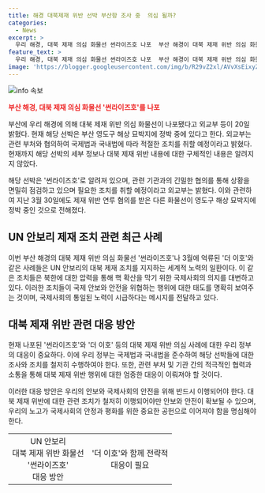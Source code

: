 ```yaml
---
title: 해경 대북제재 위반 선박 부산항 조사 중  의심 될까?
categories:
  - News
excerpt: >
  우리 해경, 대북 제재 의심 화물선 썬라이즈호 나포  부산 해경이 대북 제재 위반 의심 화물선 썬라이즈호를 영해 상에서 발견하고 부산 영도구에 정박시켰다. 외교부는 우리 정부의 국제법과 국내법을 따라 조치 중이라고 밝혔으며, 선박의 국적과 구체적인 위반 내용은 확인되지 않았다. 이는 최근 제재 위반 혐의를 받고 억류된 3000t급 화물선 더 이호 사건 이후 두 번째 유사한 사례다.
feature_text: >
  우리 해경, 대북 제재 의심 화물선 썬라이즈호 나포  부산 해경이 대북 제재 위반 의심 화물선 썬라이즈호를 영해 상에서 발견하고 부산 영도구에 정박시켰다. 외교부는 우리 정부의 국제법과 국내법을 따라 조치 중이라고 밝혔으며, 선박의 국적과 구체적인 위반 내용은 확인되지 않았다. 이는 최근 제재 위반 혐의를 받고 억류된 3000t급 화물선 더 이호 사건 이후 두 번째 유사한 사례다.
image: 'https://blogger.googleusercontent.com/img/b/R29vZ2xl/AVvXsEixyZcFfHzMRdzZMjFBmAUKJYCLCGyLL1o632UiGVXcaFdKo_bkvkuCioo0uUKlGfBVcT3P84aROyZIXSBEx3Aw5nCQ3pTgDom1WDC4m8eifvWiAmWEEVb4x6G_l8C0QH225ldMjyaFvpxGEBGNO37VmDTDMHGhJPq73UglMfDca1-0aw/s1600/blogspot.png'
---
```


<p><img src="https://blogger.googleusercontent.com/img/b/R29vZ2xl/AVvXsEixyZcFfHzMRdzZMjFBmAUKJYCLCGyLL1o632UiGVXcaFdKo_bkvkuCioo0uUKlGfBVcT3P84aROyZIXSBEx3Aw5nCQ3pTgDom1WDC4m8eifvWiAmWEEVb4x6G_l8C0QH225ldMjyaFvpxGEBGNO37VmDTDMHGhJPq73UglMfDca1-0aw/s1600/blogspot.png" alt="info 속보" /></p>

<p><b><span style="color: #ee2323;">부산 해경, 대북 제재 의심 화물선 '썬라이즈호'를 나포</span></b></p>

<p>부산에 우리 해경에 의해 대북 제재 위반 의심 화물선이 나포됐다고 외교부 등이 20일 밝혔다. 현재 해당 선박은 부산 영도구 해상 묘박지에 정박 중에 있다고 한다. 외교부는 관련 부처와 협의하여 국제법과 국내법에 따라 적절한 조치를 취할 예정이라고 밝혔다. 현재까지 해당 선박의 세부 정보나 대북 제재 위반 내용에 대한 구체적인 내용은 알려지지 않았다.</p>

<p>해당 선박은 '썬라이즈호'로 알려져 있으며, 관련 기관과의 긴밀한 협의를 통해 상황을 면밀히 점검하고 있으며 필요한 조치를 취할 예정이라고 외교부는 밝혔다. 이와 관련하여 지난 3월 30일에도 제재 위반 연루 혐의를 받은 다른 화물선이 영도구 해상 묘박지에 정박 중인 것으로 전해졌다.</p>

<p data-ke-size="size16"></p>

<h2 data-ke-size="size26">UN 안보리 제재 조치 관련 최근 사례</h2>

<p>이번 부산 해경의 대북 제재 위반 의심 화물선 '썬라이즈호'나 3월에 억류된 '더 이호'와 같은 사례들은 UN 안보리의 대북 제재 조치를 지지하는 세계적 노력의 일환이다. 이 같은 조치들은 북한에 대한 압력을 통해 핵 확산을 막기 위한 국제사회의 의지를 대변하고 있다. 이러한 조치들이 국제 안보와 안전을 위협하는 행위에 대한 태도를 명확히 보여주는 것이며, 국제사회의 통일된 노력이 시급하다는 메시지를 전달하고 있다.</p>

<p data-ke-size="size16"></p>

<h2 data-ke-size="size26">대북 제재 위반 관련 대응 방안</h2>

<p>현재 나포된 '썬라이즈호'와 '더 이호' 등의 대북 제재 위반 의심 사례에 대한 우리 정부의 대응이 중요하다. 이에 우리 정부는 국제법과 국내법을 준수하여 해당 선박들에 대한 조사와 조치를 철저히 수행하여야 한다. 또한, 관련 부처 및 기관 간의 적극적인 협력과 소통을 통해 대북 제재 위반 행위에 대한 엄중한 대응이 이뤄져야 할 것이다.</p>

<p>이러한 대응 방안은 우리의 안보와 국제사회의 안전을 위해 반드시 이행되어야 한다. 대북 제재 위반에 대한 관련 조치가 철저히 이행되어야만 안보와 안전이 확보될 수 있으며, 우리의 노고가 국제사회의 안정과 평화를 위한 중요한 공헌으로 이어져야 함을 명심해야 한다.</p>

<p data-ke-size="size16"></p>

<table>
  <tbody>
    <tr>
      <td style="text-align: center;">
        UN 안보리<br />대북 제재 위반 화물선<br />'썬라이즈호'<br />대응 방안
      </td>
      <td style="text-align: center;">'더 이호'와 함께 전략적<br />대응이 필요</td>
    </tr>
  </tbody>
</table>

<p data-ke-size="size16"></p>

